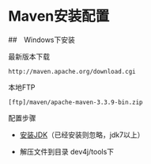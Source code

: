 # Maven安装配置

##　Windows下安装

最新版本下载
```
http://maven.apache.org/download.cgi
```
本地FTP
```
[ftp]/maven/apache-maven-3.3.9-bin.zip
```

配置步骤

* [安装JDK](/cn/install/install_jdk.md)（已经安装则忽略，jdk7以上）

* 解压文件到目录 dev4j/tools下